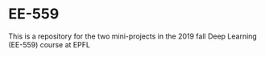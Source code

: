 # EE-559
This is a repository for the two mini-projects in the 2019 fall Deep Learning (EE-559) course at EPFL
